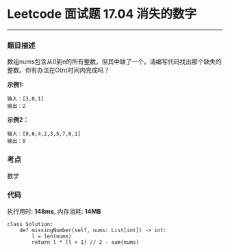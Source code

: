 # Leetcode 面试题 17.04 消失的数字
***
### 题目描述

数组nums包含从0到n的所有整数，但其中缺了一个。请编写代码找出那个缺失的整数。你有办法在O(n)时间内完成吗？


**示例1:**

	输入：[3,0,1]
	输出：2


**示例2：**

	输入：[9,6,4,2,3,5,7,0,1]
	输出：8


### 考点

数学


### 代码
执行用时: **148ms**, 内存消耗: **14MB**

```
class Solution:
    def missingNumber(self, nums: List[int]) -> int:
        l = len(nums)
        return l * (l + 1) // 2 - sum(nums)
```



